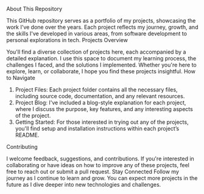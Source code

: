 About This Repository

This GitHub repository serves as a portfolio of my projects, showcasing the work I've done over the years. Each project reflects my journey, growth, and the skills I've developed in various areas, from software development to personal explorations in tech.
Projects Overview

You'll find a diverse collection of projects here, each accompanied by a detailed explanation. I use this space to document my learning process, the challenges I faced, and the solutions I implemented. Whether you're here to explore, learn, or collaborate, I hope you find these projects insightful.
How to Navigate

1. Project Files: Each project folder contains all the necessary files, including source code, documentation, and any relevant resources.
2. Project Blog: I've included a blog-style explanation for each project, where I discuss the purpose, key features, and any interesting aspects of the project.
3. Getting Started: For those interested in trying out any of the projects, you'll find setup and installation instructions within each project’s README.

Contributing

I welcome feedback, suggestions, and contributions. If you're interested in collaborating or have ideas on how to improve any of these projects, feel free to reach out or submit a pull request.
Stay Connected
Follow my journey as I continue to learn and grow. You can expect more projects in the future as I dive deeper into new technologies and challenges.
